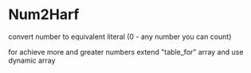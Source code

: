 # Num2Harf
convert number to equivalent literal (0 - any number you can count)

for achieve more and greater numbers extend "table_for" array and use dynamic array
